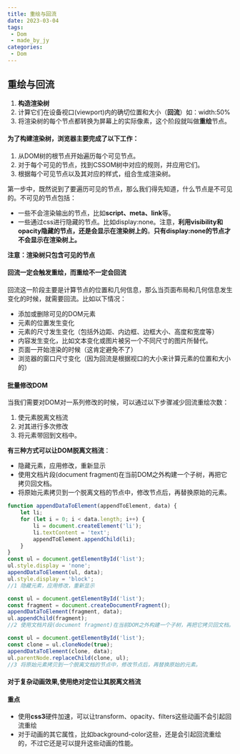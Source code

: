 ```yaml
---
title: 重绘与回流
date: 2023-03-04
tags:
 - Dom
 - made_by_jy
categories:
 - Dom
---
```


## 重绘与回流

1. **构造渲染树**
2. 计算它们在设备视口(viewport)内的确切位置和大小（**回流**）如：width:50%
3. 将渲染树的每个节点都转换为屏幕上的实际像素，这个阶段就叫做**重绘**节点。



#### 为了构建渲染树，浏览器主要完成了以下工作：

1. 从DOM树的根节点开始遍历每个可见节点。
2. 对于每个可见的节点，找到CSSOM树中对应的规则，并应用它们。
3. 根据每个可见节点以及其对应的样式，组合生成渲染树。

第一步中，既然说到了要遍历可见的节点，那么我们得先知道，什么节点是不可见的。不可见的节点包括：

- 一些不会渲染输出的节点，比如**script、meta、link**等。
- 一些通过css进行隐藏的节点。比如display:none。注意，**利用visibility和opacity隐藏的节点，还是会显示在渲染树上的**。**只有display:none的节点才不会显示在渲染树上。**

**注意：渲染树只包含可见的节点**

#### **回流一定会触发重绘，而重绘不一定会回流**

回流这一阶段主要是计算节点的位置和几何信息，那么当页面布局和几何信息发生变化的时候，就需要回流。比如以下情况：

* 添加或删除可见的DOM元素
* 元素的位置发生变化
* 元素的尺寸发生变化（包括外边距、内边框、边框大小、高度和宽度等）
* 内容发生变化，比如文本变化或图片被另一个不同尺寸的图片所替代。
* 页面一开始渲染的时候（这肯定避免不了）
* 浏览器的窗口尺寸变化（因为回流是根据视口的大小来计算元素的位置和大小的）

#### 批量修改DOM

当我们需要对DOM对一系列修改的时候，可以通过以下步骤减少回流重绘次数：

1. 使元素脱离文档流
2. 对其进行多次修改
3. 将元素带回到文档中。

**有三种方式可以让DOM脱离文档流**：

- 隐藏元素，应用修改，重新显示
- 使用文档片段(document fragment)在当前DOM之外构建一个子树，再把它拷贝回文档。
- 将原始元素拷贝到一个脱离文档的节点中，修改节点后，再替换原始的元素。

```js
function appendDataToElement(appendToElement, data) {
    let li;
    for (let i = 0; i < data.length; i++) {
    	li = document.createElement('li');
        li.textContent = 'text';
        appendToElement.appendChild(li);
    }
}
const ul = document.getElementById('list');
ul.style.display = 'none';
appendDataToElement(ul, data);
ul.style.display = 'block';
//1 隐藏元素，应用修改，重新显示

const ul = document.getElementById('list');
const fragment = document.createDocumentFragment();
appendDataToElement(fragment, data);
ul.appendChild(fragment);
//2 使用文档片段(document fragment)在当前DOM之外构建一个子树，再把它拷贝回文档。

const ul = document.getElementById('list');
const clone = ul.cloneNode(true);
appendDataToElement(clone, data);
ul.parentNode.replaceChild(clone, ul);
//3 将原始元素拷贝到一个脱离文档的节点中，修改节点后，再替换原始的元素。

```

#### 对于复杂动画效果,使用绝对定位让其脱离文档流

#### 重点

- 使用**css3**硬件加速，可以让transform、opacity、filters这些动画不会引起回流重绘
- 对于动画的其它属性，比如background-color这些，还是会引起回流重绘的，不过它还是可以提升这些动画的性能。